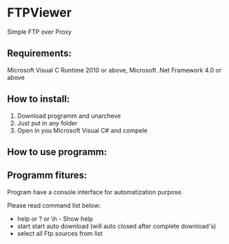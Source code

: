 # FTPViewer

Simple FTP over Proxy 

## Requirements:
 Microsoft Visual C Runtime 2010 or above, Microsoft .Net Framework 4.0 or above
 
## How to install:
 1. Download programm and unarcheve
 2. Just put in any folder
 3. Open in you Microsoft Visual C# and compele
 
## How to use programm:

## Programm fitures:
 Program have a console interface for automatization purpose.
 
 Please read command list below:
 - help or ? or \h - Show help
 - start start auto download (will auto closed after complete download's)
 - select all Ftp sources from list

